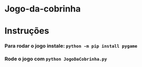 # Jogo-da-cobrinha
<h1><b>Instruções</b></h1>
<h3>Para rodar o jogo instale: <code>python -m pip install pygame</code></h3>

<h3>Rode o jogo com <code>python JogoDaCobrinha.py</code></h3>
